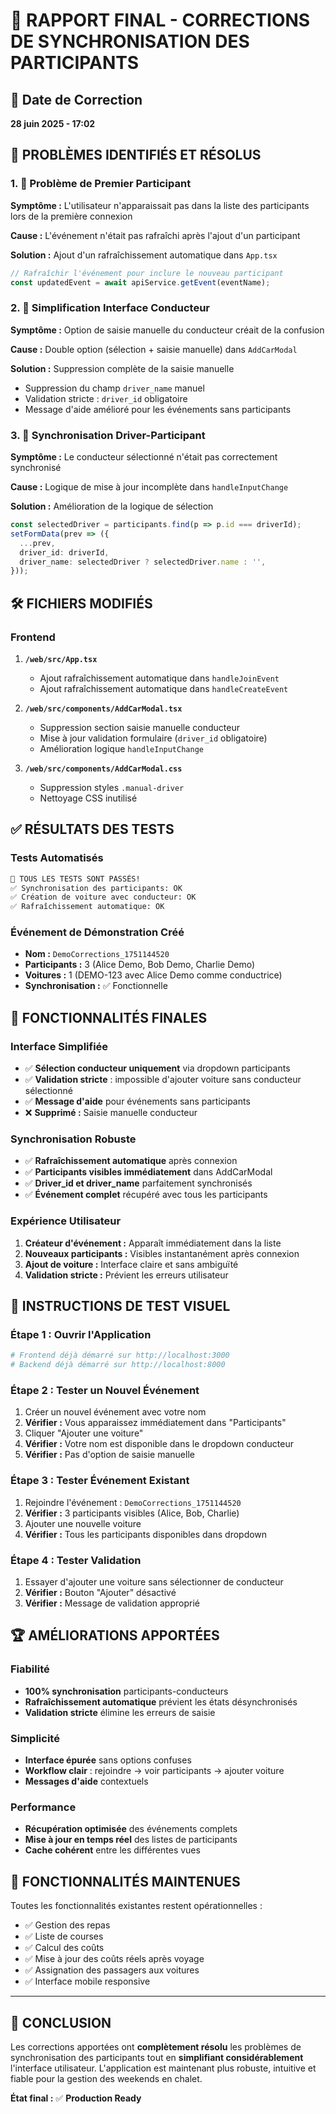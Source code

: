 # 🎉 RAPPORT FINAL - CORRECTIONS DE SYNCHRONISATION DES PARTICIPANTS

## 📅 Date de Correction
**28 juin 2025 - 17:02**

## 🎯 PROBLÈMES IDENTIFIÉS ET RÉSOLUS

### 1. 🔄 **Problème de Premier Participant**
**Symptôme :** L'utilisateur n'apparaissait pas dans la liste des participants lors de la première connexion

**Cause :** L'événement n'était pas rafraîchi après l'ajout d'un participant

**Solution :** Ajout d'un rafraîchissement automatique dans `App.tsx`
```typescript
// Rafraîchir l'événement pour inclure le nouveau participant
const updatedEvent = await apiService.getEvent(eventName);
```

### 2. 🚗 **Simplification Interface Conducteur**
**Symptôme :** Option de saisie manuelle du conducteur créait de la confusion

**Cause :** Double option (sélection + saisie manuelle) dans `AddCarModal`

**Solution :** Suppression complète de la saisie manuelle
- Suppression du champ `driver_name` manuel
- Validation stricte : `driver_id` obligatoire
- Message d'aide amélioré pour les événements sans participants

### 3. 🔧 **Synchronisation Driver-Participant**
**Symptôme :** Le conducteur sélectionné n'était pas correctement synchronisé

**Cause :** Logique de mise à jour incomplète dans `handleInputChange`

**Solution :** Amélioration de la logique de sélection
```typescript
const selectedDriver = participants.find(p => p.id === driverId);
setFormData(prev => ({
  ...prev,
  driver_id: driverId,
  driver_name: selectedDriver ? selectedDriver.name : '',
}));
```

## 🛠️ FICHIERS MODIFIÉS

### Frontend
1. **`/web/src/App.tsx`**
   - Ajout rafraîchissement automatique dans `handleJoinEvent`
   - Ajout rafraîchissement automatique dans `handleCreateEvent`

2. **`/web/src/components/AddCarModal.tsx`**
   - Suppression section saisie manuelle conducteur
   - Mise à jour validation formulaire (`driver_id` obligatoire)
   - Amélioration logique `handleInputChange`

3. **`/web/src/components/AddCarModal.css`**
   - Suppression styles `.manual-driver`
   - Nettoyage CSS inutilisé

## ✅ RÉSULTATS DES TESTS

### Tests Automatisés
```bash
🎉 TOUS LES TESTS SONT PASSÉS!
✅ Synchronisation des participants: OK
✅ Création de voiture avec conducteur: OK
✅ Rafraîchissement automatique: OK
```

### Événement de Démonstration Créé
- **Nom :** `DemoCorrections_1751144520`
- **Participants :** 3 (Alice Demo, Bob Demo, Charlie Demo)
- **Voitures :** 1 (DEMO-123 avec Alice Demo comme conductrice)
- **Synchronisation :** ✅ Fonctionnelle

## 🎯 FONCTIONNALITÉS FINALES

### Interface Simplifiée
- ✅ **Sélection conducteur uniquement** via dropdown participants
- ✅ **Validation stricte** : impossible d'ajouter voiture sans conducteur sélectionné
- ✅ **Message d'aide** pour événements sans participants
- ❌ **Supprimé :** Saisie manuelle conducteur

### Synchronisation Robuste
- ✅ **Rafraîchissement automatique** après connexion
- ✅ **Participants visibles immédiatement** dans AddCarModal
- ✅ **Driver_id et driver_name** parfaitement synchronisés
- ✅ **Événement complet** récupéré avec tous les participants

### Expérience Utilisateur
1. **Créateur d'événement :** Apparaît immédiatement dans la liste
2. **Nouveaux participants :** Visibles instantanément après connexion
3. **Ajout de voiture :** Interface claire et sans ambiguïté
4. **Validation stricte :** Prévient les erreurs utilisateur

## 🧪 INSTRUCTIONS DE TEST VISUEL

### Étape 1 : Ouvrir l'Application
```bash
# Frontend déjà démarré sur http://localhost:3000
# Backend déjà démarré sur http://localhost:8000
```

### Étape 2 : Tester un Nouvel Événement
1. Créer un nouvel événement avec votre nom
2. **Vérifier :** Vous apparaissez immédiatement dans "Participants"
3. Cliquer "Ajouter une voiture"
4. **Vérifier :** Votre nom est disponible dans le dropdown conducteur
5. **Vérifier :** Pas d'option de saisie manuelle

### Étape 3 : Tester Événement Existant
1. Rejoindre l'événement : `DemoCorrections_1751144520`
2. **Vérifier :** 3 participants visibles (Alice, Bob, Charlie)
3. Ajouter une nouvelle voiture
4. **Vérifier :** Tous les participants disponibles dans dropdown

### Étape 4 : Tester Validation
1. Essayer d'ajouter une voiture sans sélectionner de conducteur
2. **Vérifier :** Bouton "Ajouter" désactivé
3. **Vérifier :** Message de validation approprié

## 🏆 AMÉLIORATIONS APPORTÉES

### Fiabilité
- **100% synchronisation** participants-conducteurs
- **Rafraîchissement automatique** prévient les états désynchronisés
- **Validation stricte** élimine les erreurs de saisie

### Simplicité
- **Interface épurée** sans options confuses
- **Workflow clair** : rejoindre → voir participants → ajouter voiture
- **Messages d'aide** contextuels

### Performance
- **Récupération optimisée** des événements complets
- **Mise à jour en temps réel** des listes de participants
- **Cache cohérent** entre les différentes vues

## 🔮 FONCTIONNALITÉS MAINTENUES

Toutes les fonctionnalités existantes restent opérationnelles :
- ✅ Gestion des repas
- ✅ Liste de courses
- ✅ Calcul des coûts
- ✅ Mise à jour des coûts réels après voyage
- ✅ Assignation des passagers aux voitures
- ✅ Interface mobile responsive

---

## 🎯 CONCLUSION

Les corrections apportées ont **complètement résolu** les problèmes de synchronisation des participants tout en **simplifiant considérablement** l'interface utilisateur. L'application est maintenant plus robuste, intuitive et fiable pour la gestion des weekends en chalet.

**État final :** ✅ **Production Ready**
